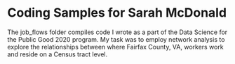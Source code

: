 # Coding Samples for Sarah McDonald

The job_flows folder compiles code I wrote as a part of the Data Science for the Public Good 2020 program. My task was to employ network analysis to explore the relationships between where Fairfax County, VA, workers work and reside on a Census tract level.